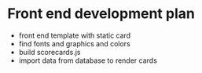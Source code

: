 # Front end development plan

- front end template with static card
- find fonts and graphics and colors
- build scorecards.js
- import data from database to render cards
